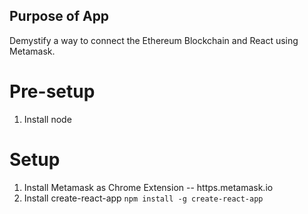 ## Purpose of App

Demystify a way to connect the Ethereum Blockchain and React using Metamask.

# Pre-setup

1) Install node

# Setup

1) Install Metamask as Chrome Extension -- https.metamask.io
2) Install create-react-app ``` npm install -g create-react-app ```

